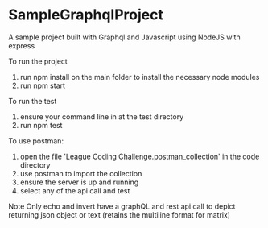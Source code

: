 # SampleGraphqlProject
A sample project built with Graphql and Javascript using NodeJS with express

To run the project
 1) run npm install on the main folder to install the necessary node modules
 2) run npm start

To run the test
 1) ensure your command line in at the test directory
 2) run npm test

To use postman: 
1) open the file 'League Coding Challenge.postman_collection' in the code directory
2) use postman to import the collection
3) ensure the server is up and running 
4) select any of the api call and test

Note
 Only echo and invert have a graphQL and rest api call to depict returning json object or text (retains the multiline format for matrix)

